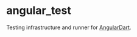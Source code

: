# angular_test

Testing infrastructure and runner for [AngularDart][gh_angular_dart].

[gh_angular_dart]: https://github.com/dart-lang/angular2

